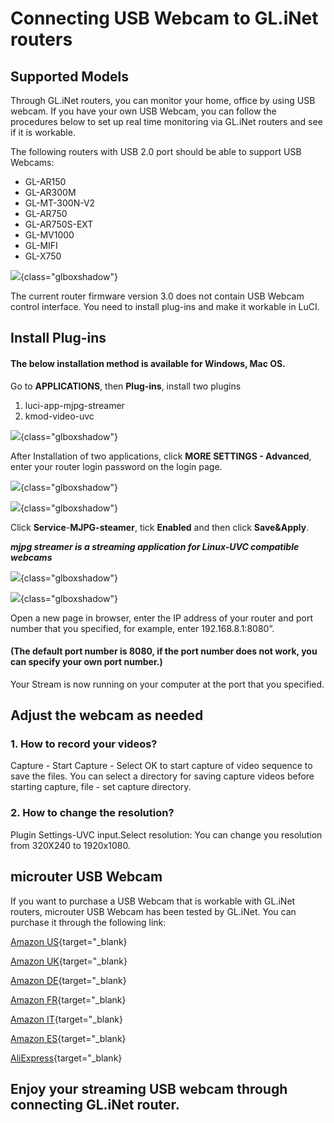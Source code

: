 # Connecting USB Webcam to GL.iNet routers

## Supported Models

Through GL.iNet routers, you can monitor your home, office by using USB webcam.
If you have your own USB Webcam, you can follow the procedures below to set up real time monitoring via GL.iNet routers and see if it is workable.

The following routers with USB 2.0 port should be able to support USB Webcams:

* GL-AR150
* GL-AR300M 
* GL-MT-300N-V2
* GL-AR750
* GL-AR750S-EXT
* GL-MV1000
* GL-MIFI
* GL-X750

![](https://static.gl-inet.com/docs/en/3/tutorials/camera/camera_compatible_model.png){class="glboxshadow"}

The current router firmware version 3.0 does not contain USB Webcam control interface. You need to install plug-ins and make it workable in LuCI. 

## Install Plug-ins

#### The below installation method is available for Windows, Mac OS. 

Go to **APPLICATIONS**, then **Plug-ins**, install two plugins

1. luci-app-mjpg-streamer
2. kmod-video-uvc

![](https://static.gl-inet.com/docs/en/3/tutorials/camera/1.png){class="glboxshadow"}

After Installation of two applications, click **MORE SETTINGS - Advanced**, enter your router login password on the login page.

![](https://static.gl-inet.com/docs/en/3/tutorials/camera/2.png){class="glboxshadow"}

![](https://static.gl-inet.com/docs/en/3/tutorials/camera/3.png){class="glboxshadow"}

Click **Service**-**MJPG-steamer**, tick **Enabled** and then click **Save&Apply**.

***mjpg streamer is a streaming application for Linux-UVC compatible webcams***

![](https://static.gl-inet.com/docs/en/3/tutorials/camera/4.png){class="glboxshadow"}

![](https://static.gl-inet.com/docs/en/3/tutorials/camera/5.png){class="glboxshadow"}

Open a new page in browser, enter the IP address of your router and port number that you specified, for example, enter 192.168.8.1:8080”. 

#### (The default port number is 8080, if the port number does not work, you can specify your own port number.) 

Your Stream is now running on your computer at the port that you specified. 

## Adjust the webcam as needed

### 1. How to record your videos?

Capture - Start Capture - Select OK to start capture of video sequence to save the files. You can select a directory for saving capture videos before starting capture, file - set capture directory.

### 2. How to change the resolution?

Plugin Settings-UVC input.Select resolution:
You can change you resolution from 320X240 to 1920x1080.

## microuter USB Webcam

If you want to purchase a USB Webcam that is workable with GL.iNet routers, microuter USB Webcam has been tested by GL.iNet. You can purchase it through the following link:

[Amazon US](https://www.amazon.com/dp/B082NRZZLT?ref=myi_title_dp){target="_blank}

[Amazon UK](https://www.amazon.co.uk/dp/B082NRZZLT?ref=myi_title_dp){target="_blank}

[Amazon DE](https://www.amazon.de/dp/B0834LFZ29?ref=myi_title_dp){target="_blank}

[Amazon FR](https://www.amazon.fr/dp/B082NRZZLT?ref=myi_title_dp){target="_blank}

[Amazon IT](https://www.amazon.it/dp/B082NRZZLT?ref=myi_title_dp){target="_blank}

[Amazon ES](https://www.amazon.es/dp/B082NRZZLT?ref=myi_title_dp){target="_blank}

[AliExpress](https://www.aliexpress.com/item/4000579361414.html?spm=a2g0o.detail.1000023.1.552d287eRwizYo){target="_blank}

## **Enjoy your streaming USB webcam through connecting GL.iNet router.**

